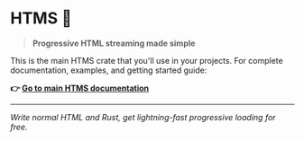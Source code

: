 # HTMS 💨

> **Progressive HTML streaming made simple**

This is the main HTMS crate that you'll use in your projects. For complete documentation, examples, and getting started
guide:

**👉 [Go to main HTMS documentation](https://github.com/skarab42/htms)**

---

*Write normal HTML and Rust, get lightning-fast progressive loading for free.*
